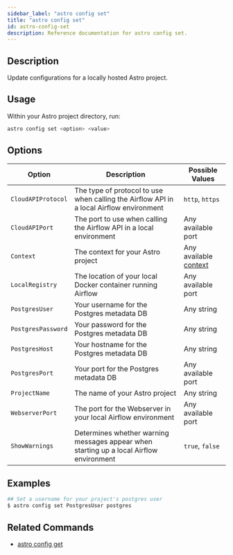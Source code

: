 ```yaml
---
sidebar_label: "astro config set"
title: "astro config set"
id: astro-config-set
description: Reference documentation for astro config set.
---
```


## Description

Update configurations for a locally hosted Astro project.

## Usage

Within your Astro project directory, run:

```sh
astro config set <option> <value>
```

## Options

| Option              | Description | Possible Values |
| ------------------- | ----------- | --------------- |
| `CloudAPIProtocol`  | The type of protocol to use when calling the Airflow API in a local Airflow environment         | `http`, `https`             |
| `CloudAPIPort`      | The port to use when calling the Airflow API in a local environment           | Any available port             |
| `Context`           | The context for your Astro project          | Any available [context](cli/astro-context-list.md)             |
| `LocalRegistry`     | The location of your local Docker container running Airflow             | Any available port             |
| `PostgresUser`      | Your username for the Postgres metadata DB            | Any string             |
| `PostgresPassword`  | Your password for the Postgres metadata DB            | Any string             |
| `PostgresHost`      | Your hostname for the Postgres metadata DB            | Any string             |
| `PostgresPort`      | Your port for the Postgres metadata DB            | Any available port             |
| `ProjectName`       | The name of your Astro project         | Any string             |
| `WebserverPort`     | The port for the Webserver in your local Airflow environment          | Any available port             |
| `ShowWarnings`      | Determines whether warning messages appear when starting up a local Airflow environment         | `true`, `false`             |

## Examples

```sh
## Set a username for your project's postgres user
$ astro config set PostgresUser postgres
```

## Related Commands

- [astro config get](cli/astro-config-get.md)
